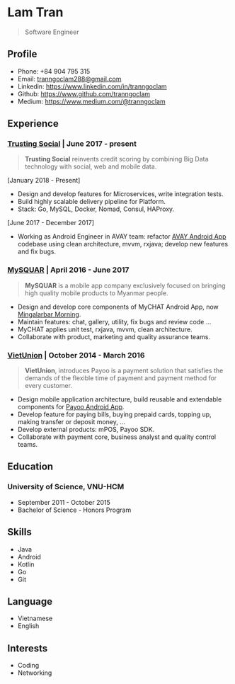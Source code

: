 # Lam Tran
> Software Engineer

## Profile
- Phone: +84 904 795 315
- Email: tranngoclam288@gmail.com
- Linkedin: https://www.linkedin.com/in/tranngoclam
- Github: https://www.github.com/tranngoclam
- Medium: https://www.medium.com/@tranngoclam

## Experience

### [Trusting Social](https://trustingsocial.com) | June 2017 - present
> **Trusting Social** reinvents credit scoring by combining Big Data technology with social, web and mobile data.

[January 2018 - Present]
- Design and develop features for Microservices, write integration tests.
- Build highly scalable delivery pipeline for Platform.
- Stack: Go, MySQL, Docker, Nomad, Consul, HAProxy.


[June 2017 - December 2017]
- Working as Android Engineer in AVAY team: refactor [AVAY Android App](https://play.google.com/store/apps/details?id=com.trustingsocial.avay) codebase using clean architecture, mvvm, rxjava; develop new features and fix bugs.

### [MySQUAR](https://mysquar.com) | April 2016 - June 2017
> **MySQUAR** is a mobile app company exclusively focused on bringing high quality mobile products to Myanmar people.

- Design and develop core components of MyCHAT Android App, now [Mingalarbar Morning](https://mysquar.com/products/mingalarbarmorning).
- Maintain features: chat, gallery, utility, fix bugs and review code ...
- MyCHAT applies unit test, rxjava, mvvm, clean architecture.
- Collaborate with product, marketing and quality assurance teams.

### [VietUnion](https://payoo.vn) | October 2014 - March 2016
> **VietUnion**, introduces Payoo is a payment solution that satisfies the demands of the flexible time of payment and payment method for every customer.

- Design mobile application architecture, build reusable and extendable components for [Payoo Android App](https://play.google.com/store/apps/details?id=vn.payoo).
- Develop feature for paying bills, buying prepaid cards, topping up, making transfer or deposit money, ...
- Develop external products: mPOS, Payoo SDK.
- Collaborate with payment core, business analyst and quality control teams.

## Education
### University of Science, VNU-HCM
- September 2011 - October 2015
- Bachelor of Science - Honors Program

## Skills
- Java
- Android
- Kotlin
- Go
- Git

## Language
- Vietnamese
- English

## Interests
- Coding
- Networking
